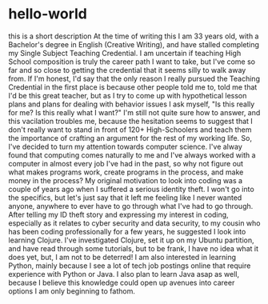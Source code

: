 # hello-world
this is a short description
At the time of writing this I am 33 years old, with a Bachelor's degree in English (Creative Writing), and have stalled completing my Single Subject Teaching Credential. I am uncertain if teaching High School composition is truly the career path I want to take, but I've come so far and so close to getting the credential that it seems silly to walk away from. If I'm honest, I'd say that the only reason I really pursued the Teaching Credential in the first place is because other people told me to, told me that I'd be this great teacher, but as I try to come up with hypothetical lesson plans and plans for dealing with behavior issues I ask myself, "Is this really for me? Is this really what I want?"
I'm still not quite sure how to answer, and this vacilation troubles me, because the hesitation seems to suggest that I don't really want to stand in front of 120+ High-Schoolers and teach them the importance of crafting an argument for the rest of my working life.
So, I've decided to turn my attention towards computer science. I've alway found that computing comes naturally to me and I've always worked with a computer in almost every job I've had in the past, so why not figure out what makes programs work, create programs in the process, and make money in the process?
My original motivation to look into coding was a couple of years ago when I suffered a serious identity theft. I won't go into the specifics, but let's just say that it left me feeling like I never wanted anyone, anywhere to ever have to go through what I've had to go through. After telling my ID theft story and expressing my interest in coding, especially as it relates to cyber security and data security, to my cousin who has been coding professionally for a few years, he suggested I look into learning Clojure. 
I've investigated Clojure, set it up on my Ubuntu partition, and have read through some tutorials, but to be frank, I have no idea what it does yet, but, I am not to be deterred!
I am also interested in learning Python, mainly because I see a lot of tech job postings online that require experience with Python or Java. I also plan to learn Java asap as well, because I believe this knowledge could open up avenues into career options I am only beginning to fathom.

